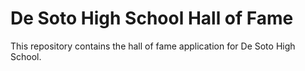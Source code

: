 # De Soto High School Hall of Fame

This repository contains the hall of fame application for De Soto High School.
